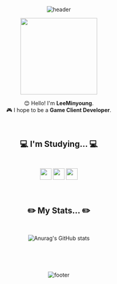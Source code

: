 <div align="center">

![header](https://capsule-render.vercel.app/api?type=waving&color=gradient&height=200&section=header&text=Minyoung&fontSize=60&animation=fadeIn&fontAlignY=35)

<img src="https://tenor.com/view/waving-hand-joypixels-hi-hello-hey-there-gif-17554626.gif" width = "200">

😊  Hello! I'm **LeeMinyoung**.
<br>
🎮  I hope to be a **Game Client Developer**.


<br>

## 💻 I'm Studying... 💻</br></br>
<img src="https://img.shields.io/badge/Unity-222324?style=for-the-badge&logo=Unity&logoColor=white" height = "30">
<img src="https://img.shields.io/badge/C%23-239120?style=for-the-badge&logo=CSharp&logoColor=white" height = "30">
<img src="https://img.shields.io/badge/C++-00599C?style=for-the-badge&logo=c%2B%2B&&logoColor=white" height = "30">


<br>
<br>
<br>

## ✏️ My Stats... ✏️</br></br>

![Anurag's GitHub stats](https://github-readme-stats.vercel.app/api?username=minyoung529&show_icons=true&theme=onedark)

<br>
<br>
<br>


![footer](https://capsule-render.vercel.app/api?type=waving&color=gradient&height=200&section=footer&text=Thnaks%20For%20Visiting%20My%20Github!&fontSize=30&animation=fadeIn&fontAlignY=70)

</div>
